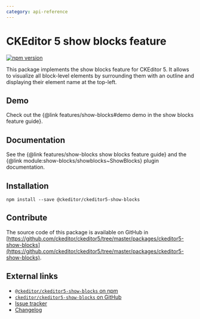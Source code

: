 ```yaml
---
category: api-reference
---
```


# CKEditor 5 show blocks feature

[![npm version](https://badge.fury.io/js/%40ckeditor%2Fckeditor5-show-blocks.svg)](https://www.npmjs.com/package/@ckeditor/ckeditor5-show-blocks)

This package implements the show blocks feature for CKEditor 5. It allows to visualize all block-level elements by surrounding them with an outline and displaying their element name at the top-left.

## Demo

Check out the {@link features/show-blocks#demo demo in the show blocks feature guide}.

## Documentation

See the {@link features/show-blocks show blocks feature guide} and the {@link module:show-blocks/showblocks~ShowBlocks} plugin documentation.

## Installation

```
npm install --save @ckeditor/ckeditor5-show-blocks
```

## Contribute

The source code of this package is available on GitHub in [https://github.com/ckeditor/ckeditor5/tree/master/packages/ckeditor5-show-blocks](https://github.com/ckeditor/ckeditor5/tree/master/packages/ckeditor5-show-blocks).

## External links

* [`@ckeditor/ckeditor5-show-blocks` on npm](https://www.npmjs.com/package/@ckeditor/ckeditor5-show-blocks)
* [`ckeditor/ckeditor5-show-blocks` on GitHub](https://github.com/ckeditor/ckeditor5/tree/master/packages/ckeditor5-show-blocks)
* [Issue tracker](https://github.com/ckeditor/ckeditor5/issues)
* [Changelog](https://github.com/ckeditor/ckeditor5/blob/master/CHANGELOG.md)

